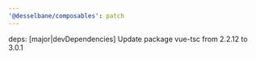 ```yaml
---
'@desselbane/composables': patch
---
```


deps: [major|devDependencies] Update package vue-tsc from 2.2.12 to 3.0.1
